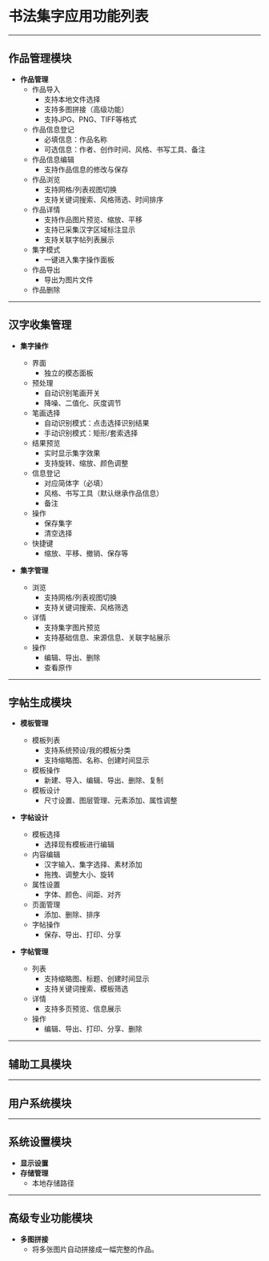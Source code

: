 # 书法集字应用功能列表

***

## 作品管理模块

* **作品管理**
  * 作品导入
    * 支持本地文件选择
    * 支持多图拼接（高级功能）
    * 支持JPG、PNG、TIFF等格式
  * 作品信息登记
    * 必填信息：作品名称
    * 可选信息：作者、创作时间、风格、书写工具、备注
  * 作品信息编辑
    * 支持作品信息的修改与保存
  * 作品浏览
    * 支持网格/列表视图切换
    * 支持关键词搜索、风格筛选、时间排序
  * 作品详情
    * 支持作品图片预览、缩放、平移
    * 支持已采集汉字区域标注显示
    * 支持关联字帖列表展示
  * 集字模式
    * 一键进入集字操作面板
  * 作品导出
    * 导出为图片文件
  * 作品删除

***

## 汉字收集管理

* **集字操作**
  * 界面
    * 独立的模态面板
  * 预处理
    * 自动识别笔画开关
    * 降噪、二值化、灰度调节
  * 笔画选择
    * 自动识别模式：点击选择识别结果
    * 手动识别模式：矩形/套索选择
  * 结果预览
    * 实时显示集字效果
    * 支持旋转、缩放、颜色调整
  * 信息登记
    * 对应简体字（必填）
    * 风格、书写工具（默认继承作品信息）
    * 备注
  * 操作
    * 保存集字
    * 清空选择
  * 快捷键
    * 缩放、平移、撤销、保存等

* **集字管理**
  * 浏览
    * 支持网格/列表视图切换
    * 支持关键词搜索、风格筛选
  * 详情
    * 支持集字图片预览
    * 支持基础信息、来源信息、关联字帖展示
  * 操作
    * 编辑、导出、删除
    * 查看原作

***

## 字帖生成模块

* **模板管理**
  * 模板列表
    * 支持系统预设/我的模板分类
    * 支持缩略图、名称、创建时间显示
  * 模板操作
    * 新建、导入、编辑、导出、删除、复制
  * 模板设计
    * 尺寸设置、图层管理、元素添加、属性调整

* **字帖设计**
  * 模板选择
    * 选择现有模板进行编辑
  * 内容编辑
    * 汉字输入、集字选择、素材添加
    * 拖拽、调整大小、旋转
  * 属性设置
    * 字体、颜色、间距、对齐
  * 页面管理
    * 添加、删除、排序
  * 字帖操作
    * 保存、导出、打印、分享

* **字帖管理**
  * 列表
    * 支持缩略图、标题、创建时间显示
    * 支持关键词搜索、模板筛选
  * 详情
    * 支持多页预览、信息展示
  * 操作
    * 编辑、导出、打印、分享、删除

***

## 辅助工具模块

***

## 用户系统模块

***

## 系统设置模块

* **显示设置**
* **存储管理**
  * 本地存储路径

***

## 高级专业功能模块

* **多图拼接**
  * 将多张图片自动拼接成一幅完整的作品。

